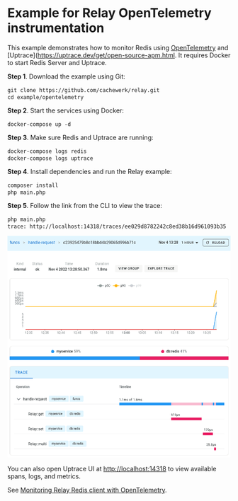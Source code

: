 # Example for Relay OpenTelemetry instrumentation

This example demonstrates how to monitor Redis using [OpenTelemetry](https://opentelemetry.io/) and
[Uptrace](https://uptrace.dev/get/open-source-apm.html. It requires Docker to start Redis Server and Uptrace.

**Step 1**. Download the example using Git:

```shell
git clone https://github.com/cachewerk/relay.git
cd example/opentelemetry
```

**Step 2**. Start the services using Docker:

```shell
docker-compose up -d
```

**Step 3**. Make sure Redis and Uptrace are running:

```shell
docker-compose logs redis
docker-compose logs uptrace
```

**Step 4**. Install dependencies and run the Relay example:

```shell
composer install
php main.php
```

**Step 5**. Follow the link from the CLI to view the trace:

```shell
php main.php
trace: http://localhost:14318/traces/ee029d8782242c8ed38b16d961093b35
```

![Relay trace](./image/relay-trace.png)

You can also open Uptrace UI at [http://localhost:14318](http://localhost:14318) to view available
spans, logs, and metrics.

See [Monitoring Relay Redis client with OpenTelemetry](https://uptrace.dev/blog/posts/relay-cache-opentelemetry.html).
